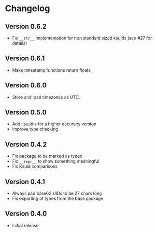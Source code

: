# Changelog

## Version 0.6.2
* Fix `__str__` implementation for non standard sized ksuids (see #27 for details)

## Version 0.6.1
* Make timestamp functions return floats

## Version 0.6.0
* Store and load timezones as UTC.

## Version 0.5.0
* Add `KsuidMs` for a higher accuracy version
* Improve type checking

## Version 0.4.2
* Fix package to be marked as typed
* Fix `__repr__` to show something meaningful
* Fix Ksuid comparisons

## Version 0.4.1
* Always pad base62 UIDs to be 27 chars long
* Fix exporting of types from the base package

## Version 0.4.0
* Initial release
